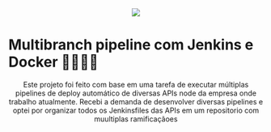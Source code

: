 <center><img src="https://www.jenkins.io/images/logos/jenkins/jenkins.svg" align="center" /></center>

# Multibranch pipeline com Jenkins e Docker 🤵🏻‍♂️🐳

<center>Este projeto foi feito com base em uma tarefa de executar múltiplas pipelines de deploy automático de diversas APIs node da empresa onde trabalho atualmente. Recebi a demanda de desenvolver diversas pipelines e optei por organizar todos os Jenkinsfiles das APIs em um repositorio com muultiplas ramificaçãoes</center>
